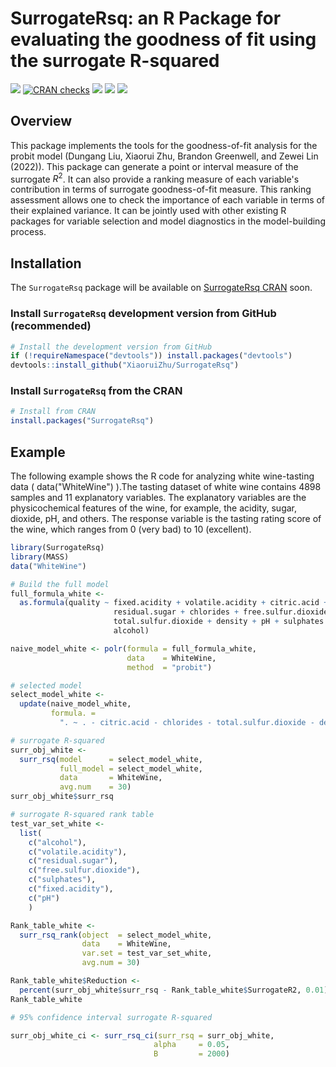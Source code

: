 # SurrogateRsq: an R Package for evaluating the goodness of fit using the surrogate R-squared 

<!-- badges: start -->

[![](https://www.r-pkg.org/badges/version/SurrogateRsq)](https://www.r-pkg.org/badges/version/)
[![CRAN checks](https://cranchecks.info/badges/summary/SurrogateRsq)](https://cran.r-project.org/web/checks/)
[![](https://cranlogs.r-pkg.org/badges/grand-total/SurrogateRsq?color=blue)](https://cranlogs.r-pkg.org/badges/grand-total/)
[![](https://cranlogs.r-pkg.org/badges/last-month/SurrogateRsq?color=green)](https://cranlogs.r-pkg.org/badges/last-month/)
[![](https://cranlogs.r-pkg.org/badges/last-week/SurrogateRsq?color=yellow)](https://cranlogs.r-pkg.org/badges/last-week/)

<!-- badges: end -->

Overview
--------

This package implements the tools for the goodness-of-fit analysis for the probit model (Dungang Liu, Xiaorui Zhu, Brandon Greenwell, and Zewei Lin (2022)). This package can generate a point or interval measure of the surrogate $R^2$. It can also provide a ranking measure of each variable's contribution in terms of surrogate goodness-of-fit measure. This ranking assessment allows one to check the importance of each variable in terms of their explained variance. It can be jointly used with other existing R packages for variable selection and model diagnostics in the model-building process. 

## Installation

The `SurrogateRsq` package will be available on [SurrogateRsq CRAN](https://CRAN.R-project.org/package=) soon.

### Install `SurrogateRsq` development version from GitHub (recommended)

``` r
# Install the development version from GitHub
if (!requireNamespace("devtools")) install.packages("devtools")
devtools::install_github("XiaoruiZhu/SurrogateRsq")
```

### Install `SurrogateRsq` from the CRAN

``` r
# Install from CRAN
install.packages("SurrogateRsq")
```

## Example

The following example shows the R code for analyzing white wine-tasting data ( data("WhiteWine") ).The tasting dataset of white wine contains 4898 samples and 11 explanatory variables. The explanatory variables are the physicochemical features of the wine, for example, the acidity, sugar, dioxide, pH, and others. The response variable is the tasting rating score of the wine, which ranges from 0 (very bad) to 10 (excellent).

``` r 
library(SurrogateRsq)
library(MASS)
data("WhiteWine")

# Build the full model
full_formula_white <- 
  as.formula(quality ~ fixed.acidity + volatile.acidity + citric.acid + 
                       residual.sugar + chlorides + free.sulfur.dioxide +
                       total.sulfur.dioxide + density + pH + sulphates + 
                       alcohol)

naive_model_white <- polr(formula = full_formula_white, 
                          data    = WhiteWine, 
                          method  = "probit")

# selected model
select_model_white <- 
  update(naive_model_white, 
         formula. = 
           ". ~ . - citric.acid - chlorides - total.sulfur.dioxide - density")

# surrogate R-squared
surr_obj_white <- 
  surr_rsq(model      = select_model_white,
           full_model = select_model_white, 
           data       = WhiteWine, 
           avg.num    = 30)
surr_obj_white$surr_rsq

# surrogate R-squared rank table
test_var_set_white <- 
  list(
    c("alcohol"),
    c("volatile.acidity"),
    c("residual.sugar"),
    c("free.sulfur.dioxide"),
    c("sulphates"),
    c("fixed.acidity"),
    c("pH")
    )

Rank_table_white <- 
  surr_rsq_rank(object  = select_model_white, 
                data    = WhiteWine,
                var.set = test_var_set_white, 
                avg.num = 30)

Rank_table_white$Reduction <- 
  percent(surr_obj_white$surr_rsq - Rank_table_white$SurrogateR2, 0.01)
Rank_table_white

# 95% confidence interval surrogate R-squared

surr_obj_white_ci <- surr_rsq_ci(surr_rsq = surr_obj_white,
                                alpha     = 0.05,
                                B         = 2000)
```



